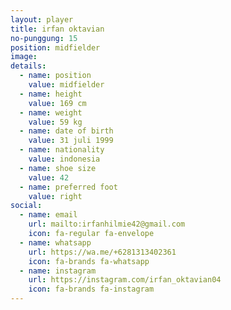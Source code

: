 ```yaml
---
layout: player
title: irfan oktavian
no-punggung: 15
position: midfielder
image:
details:
  - name: position
    value: midfielder
  - name: height
    value: 169 cm
  - name: weight
    value: 59 kg
  - name: date of birth
    value: 31 juli 1999
  - name: nationality
    value: indonesia
  - name: shoe size
    value: 42
  - name: preferred foot
    value: right
social:
  - name: email
    url: mailto:irfanhilmie42@gmail.com
    icon: fa-regular fa-envelope
  - name: whatsapp
    url: https://wa.me/+6281313402361
    icon: fa-brands fa-whatsapp
  - name: instagram
    url: https://instagram.com/irfan_oktavian04
    icon: fa-brands fa-instagram
---
```

